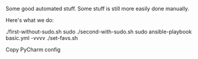 Some good automated stuff.  Some stuff is still more easily done manually. 

Here's what we do:

./first-without-sudo.sh
sudo ./second-with-sudo.sh
sudo ansible-playbook basic.yml -vvvv
./set-favs.sh

Copy PyCharm config

